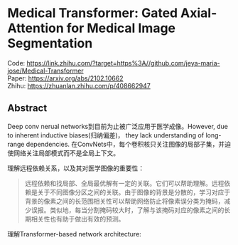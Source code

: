 # Medical Transformer: Gated Axial-Attention for Medical Image Segmentation

Code: https://link.zhihu.com/?target=https%3A//github.com/jeya-maria-jose/Medical-Transformer<br/>
Paper: https://arxiv.org/abs/2102.10662<br/>
Zhihu: https://zhuanlan.zhihu.com/p/408662947<br/>

## Abstract
Deep conv nerual networks到目前为止被广泛应用于医学成像。However, due to inherent inductive biases(归纳偏差)， they lack understanding of long-range dependencies. 在ConvNets中，每个卷积核只关注图像的局部子集，并迫使网络关注局部模式而不是全局上下文。

理解远程依赖关系，以及其对医学图像的重要性：<br/>
>远程依赖和找局部、全局最优解有一定的关联。它们可以帮助理解。远程依赖是关于不同图像分区之间的关联。由于图像的背景是分散的，学习对应于背景的像素之间的长范围相关性可以帮助网络防止将像素误分类为掩码，减少误报。类似地，每当分割掩码较大时，了解与该掩码对应的像素之间的长期相关性也有助于做出有效的预测。

理解Transformer-based network architecture: <br/>
